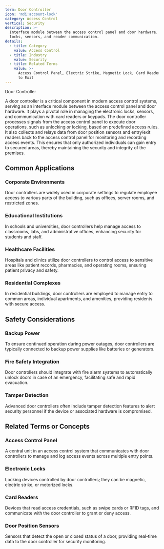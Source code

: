```yaml
---
term: Door Controller
icon: 'mdi:account-lock'
category: Access Control
vertical: Security
description: >-
  Interface module between the access control panel and door hardware, managing
  locks, sensors, and reader communication.
details:
  - title: Category
    value: Access Control
  - title: Industry
    value: Security
  - title: Related Terms
    value: >-
      Access Control Panel, Electric Strike, Magnetic Lock, Card Reader, Request
      to Exit
---
```

Door Controller

A door controller is a critical component in modern access control systems, serving as an interface module between the access control panel and door hardware. It plays a pivotal role in managing the electronic locks, sensors, and communication with card readers or keypads. The door controller processes signals from the access control panel to execute door operations, such as unlocking or locking, based on predefined access rules. It also collects and relays data from door position sensors and entry/exit readers back to the access control panel for monitoring and recording access events. This ensures that only authorized individuals can gain entry to secured areas, thereby maintaining the security and integrity of the premises.

## Common Applications

### Corporate Environments
Door controllers are widely used in corporate settings to regulate employee access to various parts of the building, such as offices, server rooms, and restricted zones.

### Educational Institutions
In schools and universities, door controllers help manage access to classrooms, labs, and administrative offices, enhancing security for students and staff.

### Healthcare Facilities
Hospitals and clinics utilize door controllers to control access to sensitive areas like patient records, pharmacies, and operating rooms, ensuring patient privacy and safety.

### Residential Complexes
In residential buildings, door controllers are employed to manage entry to common areas, individual apartments, and amenities, providing residents with secure access.

## Safety Considerations

### Backup Power
To ensure continued operation during power outages, door controllers are typically connected to backup power supplies like batteries or generators.

### Fire Safety Integration
Door controllers should integrate with fire alarm systems to automatically unlock doors in case of an emergency, facilitating safe and rapid evacuation.

### Tamper Detection
Advanced door controllers often include tamper detection features to alert security personnel if the device or associated hardware is compromised.

## Related Terms or Concepts

### Access Control Panel
A central unit in an access control system that communicates with door controllers to manage and log access events across multiple entry points.

### Electronic Locks
Locking devices controlled by door controllers; they can be magnetic, electric strike, or motorized locks.

### Card Readers
Devices that read access credentials, such as swipe cards or RFID tags, and communicate with the door controller to grant or deny access.

### Door Position Sensors
Sensors that detect the open or closed status of a door, providing real-time data to the door controller for security monitoring.

